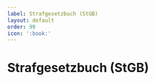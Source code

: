 ```yaml
---
label: Strafgesetzbuch (StGB)
layout: default
order: 99
icon: ':book:'
---
```


# Strafgesetzbuch (StGB)

